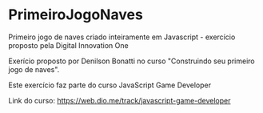 # PrimeiroJogoNaves
Primeiro jogo de naves criado inteiramente em Javascript - exercício proposto pela Digital Innovation One

Exerício proposto por Denilson Bonatti no curso "Construindo seu primeiro jogo de naves".

Este exercício faz parte do curso JavaScript Game Developer

Link do curso: https://web.dio.me/track/javascript-game-developer

